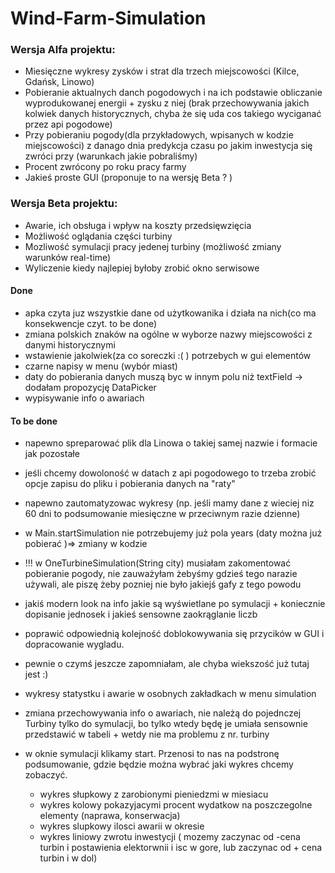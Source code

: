 # Wind-Farm-Simulation


### Wersja Alfa projektu:
 * Miesięczne wykresy zysków i strat dla trzech miejscowości (Kilce, Gdańsk, Linowo)
 * Pobieranie aktualnych danch pogodowych i na ich podstawie obliczanie wyprodukowanej energii + zysku z niej (brak przechowywania jakich kolwiek danych historycznych, chyba że się uda cos takiego wyciganać przez api pogodowe)
 * Przy pobieraniu pogody(dla przykładowych, wpisanych w kodzie miejscowości) z danago dnia predykcja czasu po jakim inwestycja się zwróci przy (warunkach jakie pobraliśmy)
 * Procent zwrócony po roku pracy farmy
 * Jakieś proste GUI (proponuje to na wersję Beta ? )
 
 
### Wersja Beta projektu: 
 * Awarie, ich obsługa i wpływ na koszty przedsięwzięcia
 * Możliwość oglądania części turbiny
 * Mozliwość symulacji pracy jedenej turbiny (możliwość zmiany warunków real-time)
 * Wyliczenie kiedy najlepiej byłoby zrobić okno serwisowe
 
 #### Done
 - apka czyta juz wszystkie dane od użytkowanika i działa na nich(co ma konsekwencje czyt. to be done)
 - zmiana polskich znaków na ogólne w wyborze nazwy miejscowości z danymi historycznymi
 - wstawienie jakolwiek(za co soreczki :( ) potrzebych w gui elementów 
 - czarne napisy w menu (wybór miast) 
 - daty do pobierania danych muszą byc w innym polu niż textField -> dodałam propozycję DataPicker 
 - wypisywanie info o awariach 
 
 #### To be done
 - napewno spreparować plik dla Linowa o takiej samej nazwie i formacie jak pozostałe
 - jeśli chcemy dowoloność w datach z api pogodowego to trzeba zrobić opcje zapisu do pliku i pobierania danych na "raty"
 - napewno zautomatyzowac wykresy (np. jeśli mamy dane z wieciej niz 60 dni to podsumowanie miesięczne w przeciwnym razie dzienne)
 - w Main.startSimulation nie potrzebujemy już pola years (daty można już pobierać )=> zmiany w kodzie 
 - !!! w OneTurbineSimulation(String city) musiałam zakomentować pobieranie pogody, nie zauważyłam żebyśmy gdzieś tego narazie używali, ale piszę żeby pozniej nie było jakiejś gafy z tego powodu
 - jakiś modern look na info jakie są wyświetlane po symulacji + koniecznie dopisanie jednosek i jakieś sensowne zaokrąglanie liczb
 - poprawić odpowiednią kolejność doblokowywania się przycików w GUI i dopracowanie wygladu.
 - pewnie o czymś jeszcze zapomniałam, ale chyba wiekszość już tutaj jest :) 
 - wykresy statystku i awarie w osobnych zakładkach w menu simulation 
 - zmiana przechowywania info o awariach, nie należą do pojednczej Turbiny tylko do symulacji, bo tylko wtedy będę je umiała sensownie przedstawić w tabeli + wetdy nie ma problemu z nr. turbiny 

 
 - w oknie symulacji klikamy start. Przenosi to nas na podstronę podsumowanie, gdzie będzie można wybrać jaki wykres chcemy zobaczyć.
    - wykres słupkowy z zarobionymi pieniedzmi w miesiacu
    - wykres kolowy pokazyjacymi procent wydatkow na poszczegolne elementy (naprawa, konserwacja)
    - wykres slupkowy ilosci awarii w okresie
    - wykres liniowy zwrotu inwestycji ( mozemy zaczynac od -cena turbin i postawienia elektorwnii i isc w gore, lub zaczynac od + cena turbin i w dol)
    
 